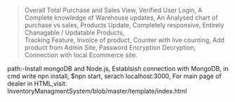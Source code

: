 >Overall Total Purchase and Sales View,
>Verified User Login,
>A Complete knowledge of Warehouse updates,
>An Analysed chart of purchase vs sales,
>Products Update,
>Completely responsive,
>Entirely Chanagable / Updatable Products,  
>Tracking Feature,
>Invoice of product,
>Counter with live counting,
>Add product from Admin Site,
>Password Encryption Decryption,
>Connection with local Ecommerce site.







path:-Install mongoDB and Node.js,
Establsish connection with MongoDB,
in cmd write npn install,
$npn start,
serach localhost:3000,
For main page of dealer in HTML,visit: InventoryManagmentSystem/blob/master/template/index.html
